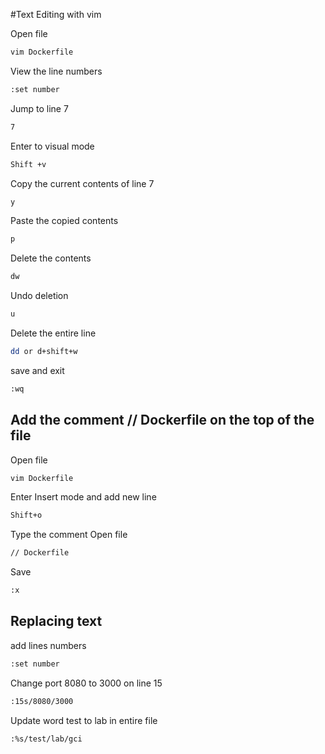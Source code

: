 #Text Editing with vim

Open file
```sh
vim Dockerfile
```

View the line numbers
```sh
:set number
```

Jump to line 7
```sh
7
```

Enter to visual mode
```sh
Shift +v
```

Copy the current contents of line 7
```sh
y
```

Paste the copied contents
```sh
p
```

Delete the contents
```sh
dw
```

Undo deletion
```sh
u
```

Delete the entire line
```sh
dd or d+shift+w
```

save and exit
```sh
:wq
```

## Add the comment // Dockerfile on the top of the file
Open file
```sh
vim Dockerfile
```

Enter Insert mode and add new line
```sh
Shift+o
```

Type the comment
Open file
```sh
// Dockerfile
```

Save
```sh
:x
```
## Replacing text

add lines numbers
```sh
:set number
```
Change port 8080 to 3000 on line 15
```sh
:15s/8080/3000
```

Update word test to lab in entire file
```sh
:%s/test/lab/gci
```

